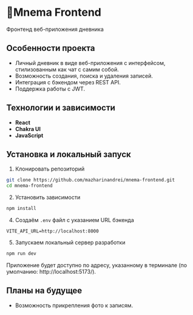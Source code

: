 # 📔Mnema Frontend

Фронтенд веб-приложения дневника
## Особенности проекта

- Личный дневник в виде веб-приложения с интерфейсом, стилизованным как чат с самим собой.
- Возможность создания, поиска и удаления записей.
- Интеграция с бэкендом через REST API.
- Поддержка работы с JWT.

## Технологии и зависимости

- **React**
- **Chakra UI** 
- **JavaScript**
## Установка и локальный запуск

1. Клонировать репозиторий
```bash
git clone https://github.com/mazharinandrei/mnema-frontend.git
cd mnema-frontend
```
2. Установить зависимости
```bash
npm install
```
4. Создаём `.env` файл с указанием URL бэкенда
```
VITE_API_URL=http://localhost:8000
```
5. Запускаем локальный сервер разработки
```bash
npm run dev
```

Приложение будет доступно по адресу, указанному в терминале (по умолчанию: http://localhost:5173/).

## Планы на будущее
- Возможность прикрепления фото к записям.
